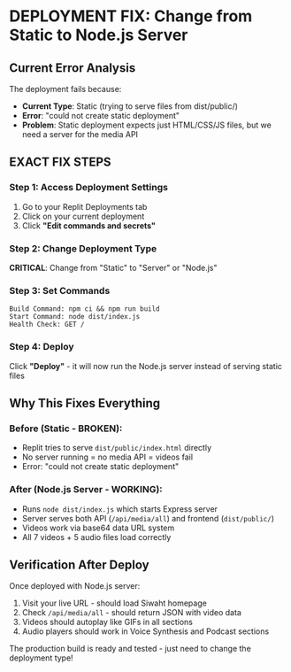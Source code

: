 # DEPLOYMENT FIX: Change from Static to Node.js Server

## Current Error Analysis
The deployment fails because:
- **Current Type**: Static (trying to serve files from dist/public/)
- **Error**: "could not create static deployment" 
- **Problem**: Static deployment expects just HTML/CSS/JS files, but we need a server for the media API

## EXACT FIX STEPS

### Step 1: Access Deployment Settings
1. Go to your Replit Deployments tab
2. Click on your current deployment
3. Click **"Edit commands and secrets"** 

### Step 2: Change Deployment Type  
**CRITICAL**: Change from "Static" to "Server" or "Node.js"

### Step 3: Set Commands
```
Build Command: npm ci && npm run build
Start Command: node dist/index.js  
Health Check: GET /
```

### Step 4: Deploy
Click **"Deploy"** - it will now run the Node.js server instead of serving static files

## Why This Fixes Everything

### Before (Static - BROKEN):
- Replit tries to serve `dist/public/index.html` directly
- No server running = no media API = videos fail
- Error: "could not create static deployment"

### After (Node.js Server - WORKING):
- Runs `node dist/index.js` which starts Express server
- Server serves both API (`/api/media/all`) and frontend (`dist/public/`)
- Videos work via base64 data URL system
- All 7 videos + 5 audio files load correctly

## Verification After Deploy
Once deployed with Node.js server:
1. Visit your live URL - should load Siwaht homepage
2. Check `/api/media/all` - should return JSON with video data
3. Videos should autoplay like GIFs in all sections
4. Audio players should work in Voice Synthesis and Podcast sections

The production build is ready and tested - just need to change the deployment type!
